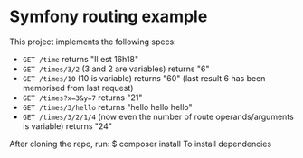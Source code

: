 Symfony routing example
=======================

This project implements the following specs:
* `GET /time` returns "Il est 16h18"
* `GET /times/3/2` (3 and 2 are variables) returns "6"
* `GET /times/10` (10 is variable) returns "60" (last result 6 has been memorised from last request)
* `GET /times?x=3&y=7` returns "21"
* `GET /times/3/hello` returns "hello hello hello"
* `GET /times/3/2/1/4` (now even the number of route operands/arguments is variable) returns "24"

After cloning the repo, run:
$ composer install
To install dependencies
